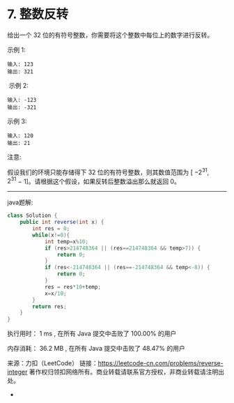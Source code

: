 # 7. 整数反转

给出一个 32 位的有符号整数，你需要将这个整数中每位上的数字进行反转。

示例 1:
```
输入: 123
输出: 321
```
 示例 2:
```
输入: -123
输出: -321
```
示例 3:
```
输入: 120
输出: 21
```
注意:

假设我们的环境只能存储得下 32 位的有符号整数，则其数值范围为 [ $−2^{31}$,  $2^{31}$ − 1]。请根据这个假设，如果反转后整数溢出那么就返回 0。

---

java题解:

```java
class Solution {
    public int reverse(int x) {
        int res = 0;
        while(x!=0){
            int temp=x%10;
            if (res>214748364 || (res==214748364 && temp>7)) {
                return 0;
            }
            if (res<-214748364 || (res==-214748364 && temp<-8)) {
                return 0;
            }
            res = res*10+temp;
            x=x/10;
        }
        return res;
    }
}
```

执行用时：
1 ms
, 在所有 Java 提交中击败了
100.00%
的用户

内存消耗：
36.2 MB
, 在所有 Java 提交中击败了
48.47%
的用户

来源：力扣（LeetCode）
链接：https://leetcode-cn.com/problems/reverse-integer
著作权归领扣网络所有。商业转载请联系官方授权，非商业转载请注明出处。

-